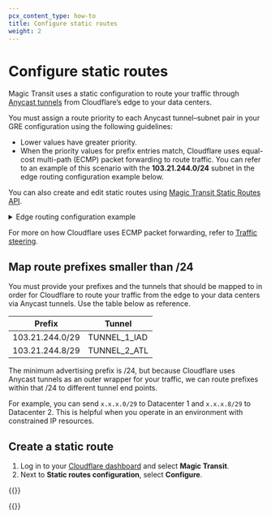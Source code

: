 ```yaml
---
pcx_content_type: how-to
title: Configure static routes
weight: 2
---
```


# Configure static routes

Magic Transit uses a static configuration to route your traffic through [Anycast tunnels](/magic-transit/about/tunnels-and-encapsulation/) from Cloudflare’s edge to your data centers.

You must assign a route priority to each Anycast tunnel–subnet pair in your GRE configuration using the following guidelines:

- Lower values have greater priority.
- When the priority values for prefix entries match, Cloudflare uses equal-cost multi-path (ECMP) packet forwarding to route traffic. You can refer to an example of this scenario with the **103.21.244.0/24** subnet in the edge routing configuration example below.

You can also create and edit static routes using [Magic Transit Static Routes API](https://developers.cloudflare.com/api/operations/magic-static-routes-list-routes).

<details>
<summary>Edge routing configuration example</summary>

| Tunnel             | Subnet               |    Priority   |
| ------------------ | -------------------- | ------------- |
| TUNNEL_1_IAD       | **103.21.244.0/24**  | 100           |
| TUNNEL_2_IAD       | **103.21.244.0/24**  | 100           |
| TUNNEL_3_ATL       | **103.21.244.0/24**  | 100           |
| TUNNEL_4_ATL       | **103.21.244.0/24**  | 100           |
| TUNNEL_1_IAD       | 103.21.245.0/24      | 200           |
| TUNNEL_2_IAD       | 103.21.245.0/24      | 200           |
| TUNNEL_3_ATL       | 103.21.245.0/24      | 100           |
| TUNNEL_4_ATL       | 103.21.245.0/24      | 100           |
</details>

For more on how Cloudflare uses ECMP packet forwarding, refer to [Traffic steering](/magic-transit/about/traffic-steering/).

## Map route prefixes smaller than /24

You must provide your prefixes and the tunnels that should be mapped to in order for Cloudflare to route your traffic from the edge to your data centers via Anycast tunnels. Use the table below as reference.

| Prefix          | Tunnel        |
| --------------- | ------------- |
| 103.21.244.0/29 | TUNNEL_1_IAD  |
| 103.21.244.8/29 | TUNNEL_2_ATL  |

The minimum advertising prefix is /24, but because Cloudflare uses Anycast tunnels as an outer wrapper for your traffic, we can route prefixes within that /24 to different tunnel end points.

For example, you can send `x.x.x.0/29` to Datacenter 1 and `x.x.x.8/29` to Datacenter 2. This is helpful when you operate in an environment with constrained IP resources.

## Create a static route

1.  Log in to your [Cloudflare dashboard](https://dash.cloudflare.com/login) and select **Magic Transit**.
2.  Next to **Static routes configuration**, select **Configure**.

{{<render file="_static-routes.md">}}

{{<render file="_scoped-routes.md">}}

